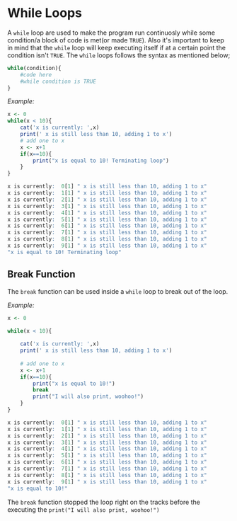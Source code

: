# While Loops

A `while` loop are used to make the program run continuosly while some condition/a block of code is met(or made `TRUE`). Also it's important to keep in mind that the `while` loop will keep executing itself if at a certain point the condition isn't `TRUE`. The `while` loops follows the syntax as mentioned below;

```R
while(condition){
	#code here
    #while condition is TRUE
}
```

_Example:_

```R
x <- 0
while(x < 10){
    cat('x is currently: ',x)
    print(' x is still less than 10, adding 1 to x')
    # add one to x
    x <- x+1
    if(x==10){
        print("x is equal to 10! Terminating loop")
    }
}

x is currently:  0[1] " x is still less than 10, adding 1 to x"
x is currently:  1[1] " x is still less than 10, adding 1 to x"
x is currently:  2[1] " x is still less than 10, adding 1 to x"
x is currently:  3[1] " x is still less than 10, adding 1 to x"
x is currently:  4[1] " x is still less than 10, adding 1 to x"
x is currently:  5[1] " x is still less than 10, adding 1 to x"
x is currently:  6[1] " x is still less than 10, adding 1 to x"
x is currently:  7[1] " x is still less than 10, adding 1 to x"
x is currently:  8[1] " x is still less than 10, adding 1 to x"
x is currently:  9[1] " x is still less than 10, adding 1 to x"
"x is equal to 10! Terminating loop"
```

Break Function
----
The `break` function can be used inside a `while` loop to break out of the loop.

_Example:_

```R
x <- 0

while(x < 10){
    
    cat('x is currently: ',x)
    print(' x is still less than 10, adding 1 to x')
    
    # add one to x
    x <- x+1
    if(x==10){
        print("x is equal to 10!")
        break
        print("I will also print, woohoo!")
    }
}

x is currently:  0[1] " x is still less than 10, adding 1 to x"
x is currently:  1[1] " x is still less than 10, adding 1 to x"
x is currently:  2[1] " x is still less than 10, adding 1 to x"
x is currently:  3[1] " x is still less than 10, adding 1 to x"
x is currently:  4[1] " x is still less than 10, adding 1 to x"
x is currently:  5[1] " x is still less than 10, adding 1 to x"
x is currently:  6[1] " x is still less than 10, adding 1 to x"
x is currently:  7[1] " x is still less than 10, adding 1 to x"
x is currently:  8[1] " x is still less than 10, adding 1 to x"
x is currently:  9[1] " x is still less than 10, adding 1 to x"
"x is equal to 10!"
```

The `break` function stopped the loop right on the tracks before the executing the `print("I will also print, woohoo!")`

